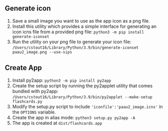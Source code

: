 ## Generate icon
 1. Save a small image you want to use as the app icon as a png file.
 2. Install this utility which provides a simple interface for generating an icon icns file from a provided png file: `python3 -m pip install generate-iconset`
 3. Run the utility on your png file to generate your icon file: `/Users/cstout16/Library/Python/3.9/bin/generate-iconset paau2_image.png --use-sips`

## Create App
 1. Install py2app: `python3 -m pip install py2app`
 2. Create the setup script by running the py2applet utility that comes bundled with py2app: `/Users/cstout16/Library/Python/3.9/bin/py2applet --make-setup flashcards.py`
 3. Modify the setup.py script to include `'iconfile':'paau2_image.icns'` in the `OPTIONS` variable.
 4. Create the app in alias mode: `python3 setup.py py2app -A`
 5. The app is created at `dist/flashcards.app`
